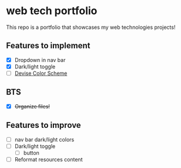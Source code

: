 # web tech portfolio
This repo is a portfolio that showcases my web technologies projects!
## Features to implement
- [X] Dropdown in nav bar
- [X] Dark/light toggle
- [ ] [Devise Color Scheme](https://www.w3schools.com/cssref/css_colors.php)
## BTS
- [x] ~~Organize files!~~
## Features to improve
- [ ] nav bar dark/light colors
- [ ] Dark/light toggle
    - [ ] button
- [ ] Reformat resources content
